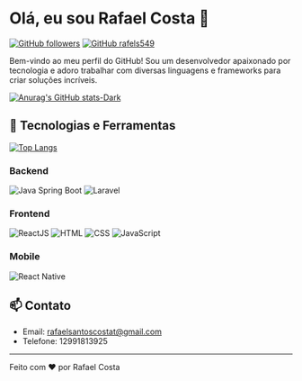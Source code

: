 # Olá, eu sou Rafael Costa 👋

[![GitHub followers](https://img.shields.io/github/followers/rafaels549?label=Follow&style=social)](https://github.com/rafaels549)
[![GitHub rafels549](https://img.shields.io/github/stars/rafaels549?affiliations=OWNER%2CCOLLABORATOR&style=social)](https://github.com/rafaels549)

Bem-vindo ao meu perfil do GitHub! Sou um desenvolvedor apaixonado por tecnologia e adoro trabalhar com diversas linguagens e frameworks para criar soluções incríveis.

[![Anurag's GitHub stats-Dark](https://github-readme-stats.vercel.app/api?username=rafaels549&show_icons=true&theme=dark#gh-dark-mode-only)](https://github.com/rafaels549/github-readme-stats#gh-dark-mode-only)


## 🔧 Tecnologias e Ferramentas

[![Top Langs](https://github-readme-stats.vercel.app/api/top-langs/?username=rafaels549&theme=dark#gh-dark-mode-only)](https://github.com/anuraghazra/github-readme-stats)

### Backend
![Java Spring Boot](https://img.shields.io/badge/Java%20Spring%20Boot-6DB33F?style=for-the-badge&logo=spring&logoColor=white)
![Laravel](https://img.shields.io/badge/Laravel-FF2D20?style=for-the-badge&logo=laravel&logoColor=white)

### Frontend
![ReactJS](https://img.shields.io/badge/ReactJS-61DAFB?style=for-the-badge&logo=react&logoColor=white)
![HTML](https://img.shields.io/badge/HTML5-E34F26?style=for-the-badge&logo=html5&logoColor=white)
![CSS](https://img.shields.io/badge/CSS3-1572B6?style=for-the-badge&logo=css3&logoColor=white)
![JavaScript](https://img.shields.io/badge/JavaScript-F7DF1E?style=for-the-badge&logo=javascript&logoColor=white)

### Mobile
![React Native](https://img.shields.io/badge/React%20Native-61DAFB?style=for-the-badge&logo=react&logoColor=white)



## 📫 Contato


- Email: rafaelsantoscostat@gmail.com
- Telefone: 12991813925
---

Feito com ❤️ por Rafael Costa







